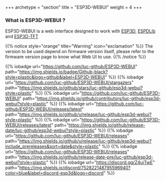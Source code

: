 +++
archetype = "section"
title = "ESP3D-WEBUI"
weight = 4
+++

### What is ESP3D-WEBUI ?
ESP3D-WEBUI is a web interface designed to work with [ESP3D](/esp3d/), [ESPDLib](/esp3dlib/) and [ESP3D-TFT](/esp3d-tft/) 

{{% notice style="orange" title="Warning" icon="exclamation" %}}
The version to be used depend on firmware version itself, please refer to the firmware version page to know what Web UI to use.
{{% /notice %}}


{{% iobadge url="https://github.com/luc-github/ESP3D-WEBUI" path="https://img.shields.io/badge/Github-black?style=plastic&logo=github&label=ESP3D-WEBUI" %}}
{{% iobadge url="https://github.com/luc-github/ESP3D-WEBUI/stargazers" path="https://img.shields.io/github/stars/luc-github/esp3d-webui?style=plastic" %}}
{{% iobadge url="https://github.com/luc-github/ESP3D-WEBUI" path="https://img.shields.io/github/contributors/luc-github/esp3d-webui?style=plastic" %}}
{{% iobadge url="https://github.com/luc-github/ESP3D-WEBUI/releases/latest" path="https://img.shields.io/github/v/release/luc-github/esp3d-webui?style=plastic" %}}
{{% iobadge url="https://github.com/luc-github/ESP3D-WEBUI/releases/latest" path="https://img.shields.io/github/release-date/luc-github/esp3d-webui?style=plastic" %}}
{{% iobadge url="https://github.com/luc-github/ESP3D-WEBUI/releases" path="https://img.shields.io/github/v/release/luc-github/esp3d-webui?include_prereleases&sort=date&style=plastic" %}}
{{% iobadge url="https://github.com/luc-github/ESP3D-WEBUI/releases" path="https://img.shields.io/github/release-date-pre/luc-github/esp3d-webui?style=plastic" %}}
{{% iobadge url="https://discord.gg/Z4ujTwE" path="https://img.shields.io/discord/752822148795596940?color=blue&label=discord-esp3d&logo=discord" %}}

